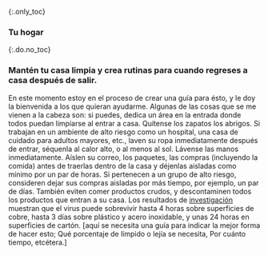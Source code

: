 {:.only_toc}
### Tu hogar

{:.do.no_toc}
### Mantén tu casa limpia y crea rutinas para cuando regreses a casa después de salir.

En este momento estoy en el proceso de crear una guía para ésto, y le doy la bienvenida a los que quieran ayudarme. Algunas de las cosas que se me vienen a la cabeza son: si puedes, dedica un área en la entrada donde todos puedan limpiarse al entrar a casa. Quítense los zapatos los abrigos. Si trabajan en un ambiente de alto riesgo como un hospital, una casa de cuidado para adultos mayores, etc., laven su ropa inmediatamente después de entrar, séquenla al calor alto, o al menos al sol. Lávense las manos inmediatamente. Aíslen su correo, los paquetes, las compras (incluyendo la comida) antes de traerlas dentro de la casa y déjenlas aisladas como mínimo por un par de horas. Si pertenecen a un grupo de alto riesgo, consideren dejar sus compras aisladas por más tiempo, por ejemplo, un par de días. También eviten comer productos crudos, y descontaminen todos los productos que entran a su casa. 
Los resultados de [investigación](https://www.medrxiv.org/content/10.1101/2020.03.09.20033217v1.full.pdf) muestran que el virus puede sobrevivir hasta 4 horas sobre superficies de cobre, hasta 3 días sobre plástico y acero inoxidable, y unas 24 horas en superficies de cartón. \[aquí se necesita una guía para indicar la mejor forma de hacer esto; Qué porcentaje de límpido o lejía se necesita, Por cuánto tiempo, etcétera.\]
